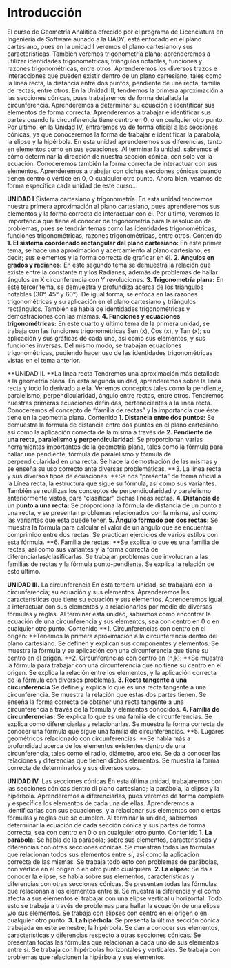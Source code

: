 # Introducción
El curso de Geometría Analítica ofrecido por el programa de Licenciatura en Ingeniería de Software aunado a la UADY, está enfocado en el plano cartesiano, pues en la unidad I veremos el plano cartesiano y sus características. También veremos trigonometría plana; aprenderemos a utilizar identidades trigonométricas, triángulos notables, funciones y razones trigonométricas, entre otros. Aprenderemos los diversos trazos e interacciones que pueden existir dentro de un plano cartesiano, tales como la línea recta, la distancia entre dos puntos, pendiente de una recta, familia de rectas, entre otros. En la Unidad III, tendremos la primera aproximación a las secciones cónicas, pues trabajaremos de forma detallada la circunferencia. Aprenderemos a determinar su ecuación e identificar sus elementos de forma correcta. Aprenderemos a trabajar e identificar sus partes cuando la circunferencia tiene centro en 0, o en cualquier otro punto.
Por último, en la Unidad IV, entraremos ya de forma oficial a las secciones cónicas, ya que conoceremos la forma de trabajar e identificar la parábola, la elipse y la hipérbola. En esta unidad aprenderemos sus diferencias, tanto en elementos como en sus ecuaciones. Al terminar la unidad, sabremos el cómo determinar la dirección de nuestra sección cónica, con solo ver la ecuación. Conoceremos también la forma correcta de interactuar con sus elementos. Aprenderemos a trabajar con dichas secciones cónicas cuando tienen centro o vértice en 0, O cualquier otro punto. Ahora bien, veamos de forma específica cada unidad de este curso…

**UNIDAD I** Sistema cartesiano y trigonometría. En esta unidad tendremos nuestra primera aproximación al plano cartesiano, pues aprenderemos sus elementos y la forma correcta de interactuar con él. Por último, veremos la importancia que tiene el conocer de trigonometría para la resolución de problemas, pues se tendrán temas como las identidades trigonométricas, funciones trigonométricas, razones trigonométricas, entre otros.
Contenido
**1.	El sistema coordenado rectangular del plano cartesiano:**  En este primer tema, se hace una aproximación y acercamiento al plano cartesiano, es decir; sus elementos y la forma correcta de graficar en él. 
**2.	Ángulos en grados y radianes:** En este segundo tema se demuestra la relación que existe entre la constante π y los Radianes, además de problemas de hallar ángulos en X circunferencia con Y revoluciones.
**3.	Trigonometría plana:** En este tercer tema, se demuestra y profundiza acerca de los triángulos notables (30°, 45° y 60°). De igual forma, se enfoca en las razones trigonométricas y su aplicación en el plano cartesiano y triángulos rectángulos. También se habla de identidades trigonométricas y demostraciones con las mismas.
**4.	Funciones y ecuaciones trigonométricas:** En este cuarto y último tema de la primera unidad, se trabaja con las funciones trigonométricas Sen (x), Cos (x), y Tan (x); su aplicación y sus gráficas de cada uno, así como sus elementos, y sus funciones inversas. Del mismo modo, se trabajan ecuaciones trigonométricas, pudiendo hacer uso de las identidades trigonométricas vistas en el tema anterior.

**UNIDAD II. **La línea recta Tendremos una aproximación más detallada a la geometría plana. En esta segunda unidad, aprenderemos sobre la línea recta y todo lo derivado a ella. Veremos conceptos tales como la pendiente, paralelismo, perpendicularidad, ángulo entre rectas, entre otros. Tendremos nuestras primeras ecuaciones definidas, pertenecientes a la línea recta. Conoceremos el concepto de “familia de rectas” y la importancia que éste tiene en la geometría plana.
Contenido
**1.	Distancia entre dos puntos:** Se demuestra la fórmula de distancia entre dos puntos en el plano cartesiano, así como la aplicación correcta de la misma a través de
**2.	Pendiente de una recta, paralelismo y perpendicularidad:** Se proporcionan varias herramientas importantes de la geometría plana, tales como la fórmula para hallar una pendiente, fórmula de paralelismo y fórmula de perpendicularidad en una recta. Se hace la demostración de las mismas y se enseña su uso correcto ante diversas problemáticas.
**3.	La línea recta y sus diversos tipos de ecuaciones: **Se nos “presenta” de forma oficial a la Línea recta, la estructura que sigue su fórmula, así como sus variantes. También se reutilizas los conceptos de perpendicularidad y paralelismo anteriormente vistos, para “clasificar” dichas líneas rectas.
**4.	Distancia de un punto a una recta:** Se proporciona la fórmula de distancia de un punto a una recta, y se presentan problemas relacionados con la misma, así como las variantes que esta puede tener.
**5.	Ángulo formado por dos rectas:** Se muestra la fórmula para calcular el valor de un ángulo que se encuentra comprimido entre dos rectas. Se practican ejercicios de varios estilos con esta fórmula.
**6.	Familia de rectas: **Se explica lo que es una familia de rectas, así como sus variantes y la forma correcta de diferenciarlas/clasificarlas. Se trabajan problemas que involucran a las familias de rectas y la fórmula punto-pendiente. Se explica la relación de esto último.

**UNIDAD III.** La circunferencia En esta tercera unidad, se trabajará con la circunferencia; su ecuación y sus elementos. Aprenderemos las características que tiene su ecuación y sus elementos.  Aprenderemos igual, a interactuar con sus elementos y a relacionarlos por medio de diversas fórmulas y reglas. Al terminar esta unidad, sabremos como encontrar la ecuación de una circunferencia y sus elementos, sea con centro en 0 o en cualquier otro punto.
Contenido
**1.	Circunferencias con centro en el origen: **Tenemos la primera aproximación a la circunferencia dentro del plano cartesiano. Se definen y explican sus componentes y elementos. Se muestra la fórmula y su aplicación con una circunferencia que tiene su centro en el origen.
**2.	Circunferencias con centro en (h,k): **Se muestra la fórmula para trabajar con una circunferencia que no tiene su centro en el origen. Se explica la relación entre los elementos, y la aplicación correcta de la fórmula con diversos problemas.
**3.	Recta tangente a una circunferencia** Se define y explica lo que es una recta tangente a una circunferencia. Se muestra la relación que estas dos partes tienen. Se enseña la forma correcta de obtener una recta tangente a una circunferencia a través de la fórmula y elementos conocidos.
**4.	Familia de circunferencias:** Se explica lo que es una familia de circunferencias. Se explica como diferenciarlas y relacionarlas. Se muestra la forma correcta de conocer una fórmula que sigue una familia de circunferencias.
**5.	Lugares geométricos relacionado con circunferencias: **Se habla más a profundidad acerca de los elementos existentes dentro de una circunferencia, tales como el radio, diámetro, arco etc. Se da a conocer las relaciones y diferencias que tienen dichos elementos.  Se muestra la forma correcta de determinarlos y sus diversos usos.


**UNIDAD IV.** Las secciones cónicas En esta última unidad, trabajaremos con las secciones cónicas dentro dl plano cartesiano; la parábola, la elipse y la hipérbola. Aprenderemos a diferenciarlas, pues veremos de forma completa y específica los elementos de cada una de ellas. Aprenderemos a identificarlas con sus ecuaciones, y a relacionar sus elementos con ciertas fórmulas y reglas que se cumplen. Al terminar la unidad, sabremos determinar la ecuación de cada sección cónica y sus partes de forma correcta, sea con centro en 0 o en cualquier otro punto.
Contenido
**1.	La parábola:** Se habla de la parábola; sobre sus elementos, características y diferencias con otras secciones cónicas. Se muestran todas las fórmulas que relacionan todos sus elementos entre sí, así como la aplicación correcta de las mismas. Se trabaja todo esto con problemas de parábolas, con vértice en el origen o en otro punto cualquiera.
**2.	La elipse:** Se da a conocer la elipse, se habla sobre sus elementos, características y diferencias con otras secciones cónicas. Se presentan todas las fórmulas que relacionan a los elementos entre sí. Se muestra la diferencia y el cómo afecta a sus elementos el trabajar con una elipse vertical u horizontal. Todo esto se trabaja a través de problemas para hallar la ecuación de una elipse y/o sus elementos. Se trabaja con elipses con centro en el origen o en cualquier otro punto.
**3.	La hipérbola**: Se presenta la última sección cónica trabajada en este semestre; la hipérbola. Se dan a conocer sus elementos, características y diferencias respecto a otras secciones cónicas. Se presentan todas las fórmulas que relacionan a cada uno de sus elementos entre sí. Se trabaja con hipérbolas horizontales y verticales. Se trabaja con problemas que relacionen la hipérbola y sus elementos.